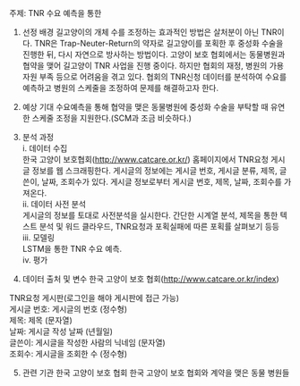 주제: TNR 수요 예측을 통한 
1.	선정 배경
길고양이의 개체 수를 조정하는 효과적인 방법은 살처분이 아닌 TNR이다. TNR은 Trap-Neuter-Return의 약자로 길고양이를 포획한 후 중성화 수술을 진행한 뒤, 다시 자연으로 방사하는 방법이다. 고양이 보호 협회에서는 동물병원과 협약을 맺어 길고양이 TNR 사업을 진행 중이다. 하지만 협회의 재정, 병원의 가용 자원 부족 등으로 어려움을 겪고 있다. 협회의 TNR신청 데이터를 분석하여 수요를 예측하고 병원의 스케줄을 조정하여 문제를 해결하고자 한다.
2.	예상 기대
수요예측을 통해 협약을 맺은 동물병원에 중성화 수술을 부탁할 때 유연한 스케줄 조정을 지원한다.(SCM과 조금 비슷하다.)
3.	분석 과정  
i.	데이터 수집  
한국 고양이 보호협회(http://www.catcare.or.kr/) 홈페이지에서 TNR요청 게시글 정보를 웹 스크래핑한다. 게시글의 정보에는 게시글 번호, 게시글 분류, 제목, 글쓴이, 날짜, 조회수가 있다. 게시글 정보로부터 게시글 번호, 제목, 날짜, 조회수를 가져온다.  
ii.	데이터 사전 분석  
게시글의 정보를 토대로 사전분석을 실시한다. 간단한 시계열 분석, 제목을 통한 텍스트 분석 및 워드 클라우드, TNR요청과 포획실패에 따른 포획률 살펴보기 등등  
iii.	모델링  
LSTM을 통한 TNR 수요 예측.   
iv.	평가  


4.	데이터 출처 및 변수
한국 고양이 보호 협회(http://www.catcare.or.kr/index)

TNR요청 게시판(로그인을 해야 게시판에 접근 가능)  
게시글 번호: 게시글의 번호 (정수형)  
제목: 제목 (문자열)  
날짜: 게시글 작성 날짜 (년월일)  
글쓴이: 게시글을 작성한 사람의 닉네임 (문자열)  
조회수: 게시글을 조회한 수 (정수형)  

5.	관련 기관
한국 고양이 보호 협회
한국 고양이 보호 협회와 계약을 맺은 동물 병원들
